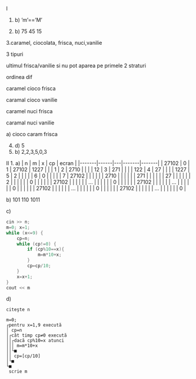 I

1. b) ’m’==’M’

2. b) 75 45 15

3.caramel, ciocolata, frisca, nuci,vanilie

3 tipuri

ultimul frisca/vanilie si nu pot aparea pe primele 2 straturi

ordinea dif

caramel cioco frisca

caramal cioco vanilie

caramel nuci frisca

caramal nuci vanilie

a) cioco caram frisca

4. d) 5
5. b) 2,2,3,5,0,3

II
1.
a)
| n     | m    | x | cp    | ecran |
|-------|------|---|-------|-------|
| 27102 | 0    | 1 | 27102 | 1227  |
|       | 1    | 2 | 2710  |       |
|       | 12   | 3 | 271   |       |
|       | 122  | 4 | 27    |       |
|       | 1227 | 5 | 2     |       |
|       |      | 6 | 0     |       |
|       |      | 7 | 27102 |       |
|       |      |   | 2710  |       |
|       |      |   | 271   |       |
|       |      |   | 27    |       |
|       |      |   | 2     |       |
|       |      |   | 0     |       |
|       |      |   | 27102 |       |
|       |      |   | …     |       |
|       |      |   | 0     |       |
|       |      |   | 27102 |       |
|       |      |   | …     |       |
|       |      |   | 0     |       |
|       |      |   | 27102 |       |
|       |      |   | …     |       |
|       |      |   | 0     |       |
|       |      |   | 27102 |       |
|       |      |   | …     |       |
|       |      |   | 0     |

b) 101 110 1011

c)
```cpp
cin >> n;
m=0; x=1;
while (x<=9) {
	cp=n;
	while (cp!=0) {
        if (cp%10==x){
            m=m*10+x;
        }
        cp=cp/10;
    }
    x=x+1;
}
cout << m
```
d)
```
citeşte n

m=0;
┌pentru x=1,9 execută
│ cp=n
│┌cât timp cp≠0 execută
││┌dacă cp%10=x atunci
│││ m=m*10+x
││└■
││ cp=[cp/10]
│└■
└■
 scrie m 
```
